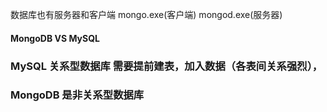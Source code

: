 数据库也有服务器和客户端  mongo.exe(客户端)  mongod.exe(服务器)
#### MongoDB VS MySQL
### MySQL   关系型数据库 需要提前建表，加入数据（各表间关系强烈），
### MongoDB 是非关系型数据库
